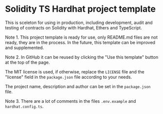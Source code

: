 # Solidity TS Hardhat project template

This is sceleton for using in production, including development, audit and testing of contracts on Solidity with Hardhat, Ethers and TypeScript.

Note 1. This project template is ready for use, only README.md files are not ready, they are in the process. In the future, this template can be improved and supplemented.

Note 2. In GitHub it can be reused by clicking the "Use this template" button at the top of the page.

The MIT license is used, if otherwise, replace the `LICENSE` file and the "license" field in the `package.json` file according to your needs.

The project name, description and author can be set in the `package.json` file.

Note 3. There are a lot of comments in the files `.env.example` and `hardhat.config.ts`.
